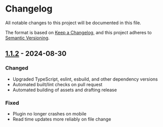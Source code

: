 # Changelog

All notable changes to this project will be documented in this file.

The format is based on [Keep a Changelog](https://keepachangelog.com/en/1.1.0/),
and this project adheres to [Semantic Versioning](https://semver.org/spec/v2.0.0.html).

<!--
## [X.Y.Z] - YYYY-MM-DD

### Changed

### Fixed
-->

## [1.1.2] - 2024-08-30

### Changed

- Upgraded TypeScript, eslint, esbuild, and other dependency versions
- Automated built/lint checks on pull request
- Automated building of assets and drafting release

### Fixed

- Plugin no longer crashes on mobile
- Read time updates more reliably on file change

[unreleased]: https://github.com/avr/obsidian-reading-time/compare/v1.1.1...HEAD
[1.1.2]: https://github.com/avr/obsidian-reading-time/compare/v1.1.1...v1.1.2